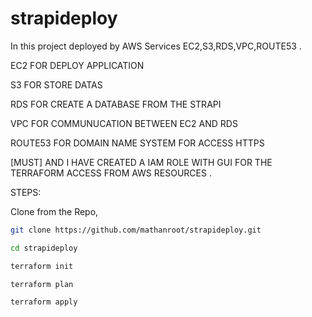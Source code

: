 # strapideploy

In this project deployed by AWS Services EC2,S3,RDS,VPC,ROUTE53 .

EC2 FOR DEPLOY APPLICATION

S3 FOR STORE DATAS

RDS FOR CREATE A DATABASE FROM THE STRAPI

VPC FOR COMMUNUCATION BETWEEN EC2 AND RDS

ROUTE53 FOR DOMAIN NAME SYSTEM FOR ACCESS HTTPS

[MUST] AND I HAVE CREATED A IAM ROLE WITH GUI FOR THE TERRAFORM ACCESS FROM AWS RESOURCES .




STEPS:

Clone from the Repo,
```bash
git clone https://github.com/mathanroot/strapideploy.git

cd strapideploy
```

```bash
terraform init

terraform plan

terraform apply
```

